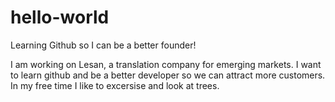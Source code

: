 # hello-world
Learning Github so I can be a better founder!


I am working on Lesan, a translation company for emerging markets. I want to learn github and be a better developer so we can attract more customers. In my free time I like to excersise and look at trees. 

